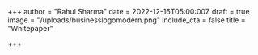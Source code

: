 +++
author = "Rahul Sharma"
date = 2022-12-16T05:00:00Z
draft = true
image = "/uploads/businesslogomodern.png"
include_cta = false
title = "Whitepaper"

+++
